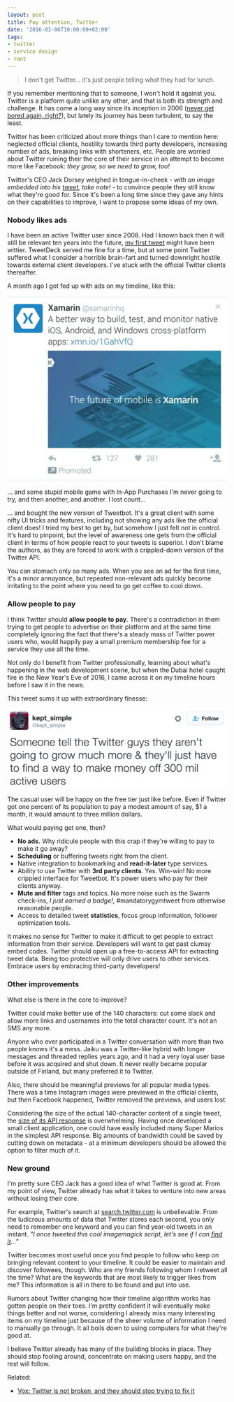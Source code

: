 ```yaml
---
layout: post
title: Pay attention, Twitter
date: '2016-01-06T10:00:00+02:00'
tags:
- twitter
- service design
- rant
---
```


> I don't get Twitter... it's just people telling what they had for lunch.

If you remember mentioning that to someone, I won't hold it against you. Twitter is a platform quite unlike any other, and that is both its strength and challenge. It has come a long way since its inception in 2006 (<a href="/images/twitter-homepage-2006.png" alt="Twitter back in 2006" title="you'll never be bored again... right.">never get bored again, right?</a>), but lately its journey has been turbulent, to say the least.

Twitter has been criticized about more things than I care to mention here: neglected official clients, hostility towards third party developers, increasing number of ads, breaking links with shorteners, etc. People are worried about Twitter ruining their the core of their service in an attempt to become more like Facebook:  *they grow, so we need to grow, too!*

Twitter's CEO Jack Dorsey weighed in tongue-in-cheek - *with an image embedded into his <a href="https://twitter.com/jack/status/684496529621557248">tweet</a>, take note!* - to convince people they still know what they're good for. Since it's been a long time since they gave any hints on their capabilities to improve, I want to propose some ideas of my own.

### Nobody likes ads

I have been an active Twitter user since 2008. Had I known back then it will still be relevant ten years into the future, <a href="https://twitter.com/mieky/status/947951002">my first tweet</a> might have been wittier. TweetDeck served me fine for a time, but at some point Twitter suffered what I consider a horrible brain-fart and turned downright hostile towards external client developers. I've stuck with the official Twitter clients thereafter.

A month ago I got fed up with ads on my timeline, like this:

<img src="/images/twitter-xamarin-tweet.jpg" alt="" />

... and some stupid mobile game with In-App Purchases I'm never going to try, and then another, and another. I lost count...

... and bought the new version of Tweetbot. It's a great client with some nifty UI tricks and features, including not showing any ads like the official client does! I tried my best to get by, but somehow I just felt not in control. It's hard to pinpoint, but the level of awareness one gets from the official client in terms of how people react to your tweets is superior. I don't blame the authors, as they are forced to work with a crippled-down version of the Twitter API.

You can stomach only so many ads. When you see an ad for the first time, it's a minor annoyance, but repeated non-relevant ads quickly become irritating to the point where you need to go get coffee to cool down.

### Allow people to pay

I think Twitter should **allow people to pay**. There's a contradiction in them trying to get people to advertise on their platform and at the same time completely ignoring the fact that there's a steady mass of Twitter power users who, would happily pay a small premium membership fee for a service they use all the time.

Not only do I benefit from Twitter professionally, learning about what's happening in the web development scene, but when the Dubai hotel caught fire in the New Year's Eve of 2016, I came across it on my timeline hours before I saw it in the news.

This tweet sums it up with extraordinary finesse:

<a href="https://twitter.com/kept_simple/status/684423616793034760"><img src="/images/twitter-well-put.png" /></a>

The casual user will be happy on the free tier just like before. Even if Twitter got one percent of its population to pay a modest amount of say, $1 a month, it would amount to three million dollars.

What would paying get one, then?

- **No ads.** Why ridicule people with this crap if they're willing to pay to make it go away?
- **Scheduling** or buffering tweets right from the client.
- Native integration to bookmarking and **read-it-later** type services.
- Ability to use Twitter with **3rd party clients**. Yes. Win-win! No more crippled interface for Tweetbot. It's power users who pay for their clients anyway.
- **Mute and filter** tags and topics. No more noise such as the Swarm check-ins, *I just earned a badge!*, #mandatorygymtweet from otherwise reasonable people.
- Access to detailed tweet **statistics**, focus group information, follower optimization tools.

It makes no sense for Twitter to make it difficult to get people to extract information from their service. Developers will want to get past clumsy embed codes. Twitter should open up a free-to-access API for extracting tweet data. Being too protective will only drive users to other services. Embrace users by embracing third-party developers!

### Other improvements

What else is there in the core to improve?

Twitter could make better use of the 140 characters: cut some slack and allow more links and usernames into the total character count. It's not an SMS any more.

Anyone who ever participated in a Twitter conversation with more than two people knows it's a mess. Jaiku was a Twitter-like hybrid with longer messages and threaded replies years ago, and it had a very loyal user base before it was acquired and shut down. It never really became popular outside of Finland, but many preferred it to Twitter.

Also, there should be meaningful previews for all popular media types. There was a time Instagram images were previewed in the official clients, but then Facebook happened, Twitter removed the previews, and users lost.

Considering the size of the actual 140-character content of a single tweet, the <a href="https://dev.twitter.com/overview/api/tweets">size of its API response</a> is overwhelming. Having once developed a small client application, one could have easily included many Super Marios in the simplest API response. Big amounts of bandwidth could be saved by cutting down on metadata - at a minimum developers should be allowed the option to filter much of it.

### New ground

I'm pretty sure CEO Jack has a good idea of what Twitter is good at. From my point of view, Twitter already has what it takes to venture into new areas without losing their core.

For example, Twitter's search at <a href="https://search.twitter.com/">search.twitter.com</a> is unbelievable. From the ludicrous amounts of data that Twitter stores each second, you only need to remember one keyword and you can find year-old tweets in an instant. *"I once tweeted this cool imagemagick script, let's see if I can <a href="https://twitter.com/search?q=mieky%20imagemagick&src=typd">find it</a>..."*

Twitter becomes most useful once you find people to follow who keep on bringing relevant content to your timeline. It could be easier to maintain and discover followees, though. Who are my friends following whom I retweet all the time? What are the keywords that are most likely to trigger likes from me? This information is all in there to be found and put into use.

Rumors about Twitter changing how their timeline algorithm works has gotten people on their toes. I'm pretty confident it will eventually make things better and not worse, considering I already miss many interesting items on my timeline just because of the sheer volume of information I need to manually go through. It all boils down to using computers for what they're good at.

I believe Twitter already has many of the building blocks in place. They should stop fooling around, concentrate on making users happy, and the rest will follow.

Related:

* <a href="http://www.vox.com/2016/1/5/10719476/twitter-10000-character">Vox: Twitter is not broken, and they should stop trying to fix it</a>
